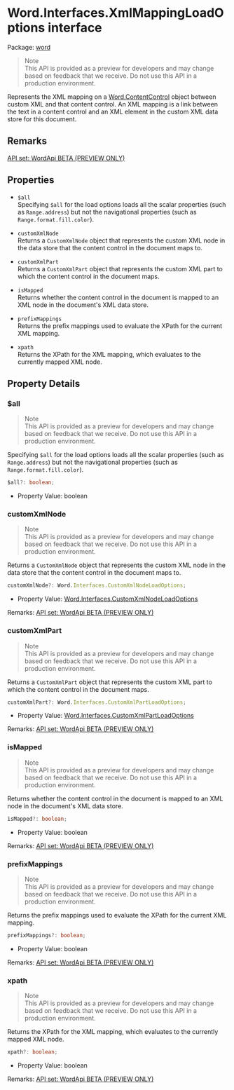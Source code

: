 # Word.Interfaces.XmlMappingLoadOptions interface

Package: [word](/en-us/javascript/api/word)

> Note  
> This API is provided as a preview for developers and may change based on feedback that we receive. Do not use this API in a production environment.

Represents the XML mapping on a [Word.ContentControl](/en-us/javascript/api/word/word.contentcontrol) object between custom XML and that content control. An XML mapping is a link between the text in a content control and an XML element in the custom XML data store for this document.

## Remarks

[API set: WordApi BETA (PREVIEW ONLY)](/en-us/javascript/api/requirement-sets/word/word-api-requirement-sets)

## Properties

- `$all`  
  Specifying `$all` for the load options loads all the scalar properties (such as `Range.address`) but not the navigational properties (such as `Range.format.fill.color`).

- `customXmlNode`  
  Returns a `CustomXmlNode` object that represents the custom XML node in the data store that the content control in the document maps to.

- `customXmlPart`  
  Returns a `CustomXmlPart` object that represents the custom XML part to which the content control in the document maps.

- `isMapped`  
  Returns whether the content control in the document is mapped to an XML node in the document's XML data store.

- `prefixMappings`  
  Returns the prefix mappings used to evaluate the XPath for the current XML mapping.

- `xpath`  
  Returns the XPath for the XML mapping, which evaluates to the currently mapped XML node.

## Property Details

### $all

> Note  
> This API is provided as a preview for developers and may change based on feedback that we receive. Do not use this API in a production environment.

Specifying `$all` for the load options loads all the scalar properties (such as `Range.address`) but not the navigational properties (such as `Range.format.fill.color`).

```typescript
$all?: boolean;
```

- Property Value: boolean

### customXmlNode

> Note  
> This API is provided as a preview for developers and may change based on feedback that we receive. Do not use this API in a production environment.

Returns a `CustomXmlNode` object that represents the custom XML node in the data store that the content control in the document maps to.

```typescript
customXmlNode?: Word.Interfaces.CustomXmlNodeLoadOptions;
```

- Property Value: [Word.Interfaces.CustomXmlNodeLoadOptions](/en-us/javascript/api/word/word.interfaces.customxmlnodeloadoptions)

Remarks: [API set: WordApi BETA (PREVIEW ONLY)](/en-us/javascript/api/requirement-sets/word/word-api-requirement-sets)

### customXmlPart

> Note  
> This API is provided as a preview for developers and may change based on feedback that we receive. Do not use this API in a production environment.

Returns a `CustomXmlPart` object that represents the custom XML part to which the content control in the document maps.

```typescript
customXmlPart?: Word.Interfaces.CustomXmlPartLoadOptions;
```

- Property Value: [Word.Interfaces.CustomXmlPartLoadOptions](/en-us/javascript/api/word/word.interfaces.customxmlpartloadoptions)

Remarks: [API set: WordApi BETA (PREVIEW ONLY)](/en-us/javascript/api/requirement-sets/word/word-api-requirement-sets)

### isMapped

> Note  
> This API is provided as a preview for developers and may change based on feedback that we receive. Do not use this API in a production environment.

Returns whether the content control in the document is mapped to an XML node in the document's XML data store.

```typescript
isMapped?: boolean;
```

- Property Value: boolean

Remarks: [API set: WordApi BETA (PREVIEW ONLY)](/en-us/javascript/api/requirement-sets/word/word-api-requirement-sets)

### prefixMappings

> Note  
> This API is provided as a preview for developers and may change based on feedback that we receive. Do not use this API in a production environment.

Returns the prefix mappings used to evaluate the XPath for the current XML mapping.

```typescript
prefixMappings?: boolean;
```

- Property Value: boolean

Remarks: [API set: WordApi BETA (PREVIEW ONLY)](/en-us/javascript/api/requirement-sets/word/word-api-requirement-sets)

### xpath

> Note  
> This API is provided as a preview for developers and may change based on feedback that we receive. Do not use this API in a production environment.

Returns the XPath for the XML mapping, which evaluates to the currently mapped XML node.

```typescript
xpath?: boolean;
```

- Property Value: boolean

Remarks: [API set: WordApi BETA (PREVIEW ONLY)](/en-us/javascript/api/requirement-sets/word/word-api-requirement-sets)